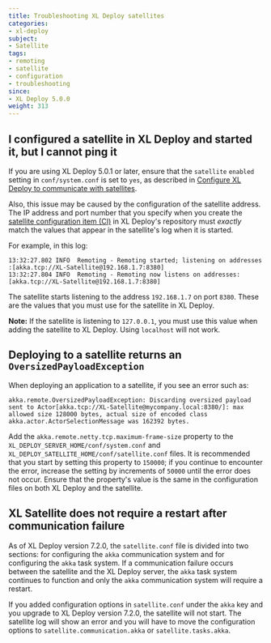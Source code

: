 ```yaml
---
title: Troubleshooting XL Deploy satellites
categories:
- xl-deploy
subject:
- Satellite
tags:
- remoting
- satellite
- configuration
- troubleshooting
since:
- XL Deploy 5.0.0
weight: 313
---
```


## I configured a satellite in XL Deploy and started it, but I cannot ping it

If you are using XL Deploy 5.0.1 or later, ensure that the `satellite` `enabled` setting in `conf/system.conf` is set to `yes`, as described in [Configure XL Deploy to communicate with satellites](/xl-deploy/how-to/configure-xl-deploy-to-communicate-with-satellites.html).

Also, this issue may be caused by the configuration of the satellite address. The IP address and port number that you specify when you create the [satellite configuration item (CI)](/xl-deploy/how-to/add-a-satellite-server-to-xl-deploy.html) in XL Deploy's repository must *exactly* match the values that appear in the satellite's log when it is started.

For example, in this log:

	13:32:27.802 INFO  Remoting - Remoting started; listening on addresses :[akka.tcp://XL-Satellite@192.168.1.7:8380]
	13:32:27.804 INFO  Remoting - Remoting now listens on addresses: [akka.tcp://XL-Satellite@192.168.1.7:8380]

The satellite starts listening to the address `192.168.1.7` on port `8380`. These are the values that you must use for the satellite in XL Deploy.

**Note:** If the satellite is listening to `127.0.0.1`, you must use this value when adding the satellite to XL Deploy. Using `localhost` will not work.

## Deploying to a satellite returns an `OversizedPayloadException`

When deploying an application to a satellite, if you see an error such as:

    akka.remote.OversizedPayloadException: Discarding oversized payload sent to Actor[akka.tcp://XL-Satellite@mycompany.local:8380/]: max allowed size 128000 bytes, actual size of encoded class akka.actor.ActorSelectionMessage was 162392 bytes.

Add the `akka.remote.netty.tcp.maximum-frame-size` property to the `XL_DEPLOY_SERVER_HOME/conf/system.conf` and `XL_DEPLOY_SATELLITE_HOME/conf/satellite.conf` files. It is recommended that you start by setting this property to `150000`; if you continue to encounter the error, increase the setting by increments of `50000` until the error does not occur. Ensure that the property's value is the same in the configuration files on both XL Deploy and the satellite.

## XL Satellite does not require a restart after communication failure

As of XL Deploy version 7.2.0, the `satellite.conf` file is divided into two sections: for configuring the `akka` communication system and for configuring the `akka` task system. If a communication failure occurs between the satellite and the XL Deploy server, the `akka` task system continues to function and only the `akka` communication system will require a restart.

If you added configuration options in `satellite.conf` under the `akka` key and you upgrade to XL Deploy version 7.2.0, the satellite will not start. The satellite log will show an error and you will have to move the configuration options to `satellite.communication.akka` or `satellite.tasks.akka`.
